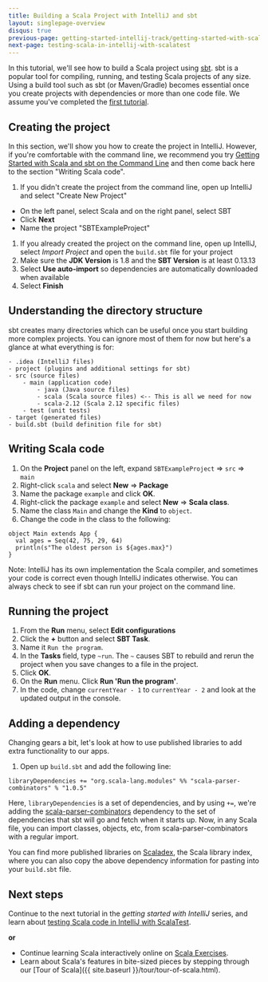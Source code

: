 ```yaml
---
title: Building a Scala Project with IntelliJ and sbt
layout: singlepage-overview
disqus: true
previous-page: getting-started-intellij-track/getting-started-with-scala-in-intellij
next-page: testing-scala-in-intellij-with-scalatest
---
```


In this tutorial, we'll see how to build a Scala project using [sbt](http://www.scala-sbt.org/0.13/docs/index.html). sbt is a popular tool for compiling, running, and testing Scala projects of any
size. Using a build tool such as sbt (or Maven/Gradle) becomes essential once you create projects with dependencies
or more than one code file.
 We assume you've completed the
[first tutorial](getting-started-with-scala-in-intellij.html).

## Creating the project
In this section, we'll show you how to create the project in IntelliJ. However, if you're
comfortable with the command line, we recommend you try [Getting
Started with Scala and sbt on the Command Line]({{site.baseurl}}/getting-started-sbt-track/getting-started-with-scala-and-sbt-on-the-command-line.html) and then come back
 here to the section "Writing Scala code".

1. If you didn't create the project from the command line, open up IntelliJ and select "Create New Project"
  * On the left panel, select Scala and on the right panel, select SBT
  * Click **Next**
  * Name the project "SBTExampleProject"
1. If you already created the project on the command line, open up IntelliJ, select *Import Project* and open the `build.sbt` file for your project
1. Make sure the **JDK Version** is 1.8 and the **SBT Version** is at least 0.13.13
1. Select **Use auto-import** so dependencies are automatically downloaded when available
1. Select **Finish**

## Understanding the directory structure
sbt creates many directories which can be useful once you start building
more complex projects. You can ignore most of them for now
but here's a glance at what everything is for:

```
- .idea (IntelliJ files)
- project (plugins and additional settings for sbt)
- src (source files)
    - main (application code)
        - java (Java source files)
        - scala (Scala source files) <-- This is all we need for now
        - scala-2.12 (Scala 2.12 specific files)
    - test (unit tests)
- target (generated files)
- build.sbt (build definition file for sbt)
```


## Writing Scala code
1. On the **Project** panel on the left, expand `SBTExampleProject` => `src`
=> `main`
1. Right-click `scala` and select **New** => **Package**
1. Name the package `example` and click **OK**.
1. Right-click the package `example` and select **New** => **Scala class**.
1. Name the class `Main` and change the **Kind** to `object`.
1. Change the code in the class to the following:

```
object Main extends App {
  val ages = Seq(42, 75, 29, 64)
  println(s"The oldest person is ${ages.max}")
}
```

Note: IntelliJ has its own implementation the Scala compiler, and sometimes your
code is correct even though IntelliJ indicates otherwise. You can always check
to see if sbt can run your project on the command line.

## Running the project
1. From the **Run** menu, select **Edit configurations**
1. Click the **+** button and select **SBT Task**.
1. Name it `Run the program`.
1. In the **Tasks** field, type `~run`. The `~` causes SBT to rebuild and rerun the project
when you save changes to a file in the project.
1. Click **OK**.
1. On the **Run** menu. Click **Run 'Run the program'**.
1. In the code, change `currentYear - 1` to `currentYear - 2`
and look at the updated output in the console.

## Adding a dependency
Changing gears a bit, let's look at how to use published libraries to add
extra functionality to our apps.
1. Open up `build.sbt` and add the following line:

```
libraryDependencies += "org.scala-lang.modules" %% "scala-parser-combinators" % "1.0.5"
```
Here, `libraryDependencies` is a set of dependencies, and by using `+=`,
we're adding the [scala-parser-combinators](https://github.com/scala/scala-parser-combinators) dependency to the set of dependencies that sbt will go
and fetch when it starts up. Now, in any Scala file, you can import classes,
objects, etc, from scala-parser-combinators with a regular import.

You can find more published libraries on
[Scaladex](https://index.scala-lang.org/), the Scala library index, where you
can also copy the above dependency information for pasting into your `build.sbt`
file.

## Next steps

Continue to the next tutorial in the _getting started with IntelliJ_ series, and learn about [testing Scala code in IntelliJ with ScalaTest](testing-scala-in-intellij-with-scalatest.html).

**or**

- Continue learning Scala interactively online on
 [Scala Exercises](https://www.scala-exercises.org/scala_tutorial).
- Learn about Scala's features in bite-sized pieces by stepping through our [Tour of Scala]({{ site.baseurl }}/tour/tour-of-scala.html).
